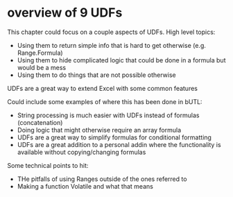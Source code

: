 # overview of 9 UDFs

This chapter could focus on a couple aspects of UDFs.  High level topics:

* Using them to return simple info that is hard to get otherwise (e.g. Range.Formula)
* Using them to hide complicated logic that could be done in a formula but would be a mess
* Using them to do things that are not possible otherwise

UDFs are a great way to extend Excel with some common features

Could include some examples of where this has been done in bUTL:

* String processing is much easier with UDFs instead of formulas (concatenation)
* Doing logic that might otherwise require an array formula
* UDFs are a great way to simplify formulas for conditional formatting
* UDFs are a great addition to a personal addin where the functionality is available without copying/changing formulas

Some technical points to hit:

* THe pitfalls of using Ranges outside of the ones referred to
* Making a function Volatile and what that means

